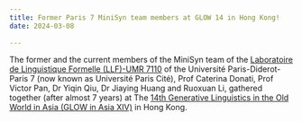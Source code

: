```yaml
---
title: Former Paris 7 MiniSyn team members at GLOW 14 in Hong Kong! 
date: 2024-03-08
  
---
```

The former and the current members of the MiniSyn team of the [Laboratoire de Linguistique Formelle (LLF)-UMR 7110](http://www.llf.cnrs.fr) of the Université Paris-Diderot-Paris 7 (now known as Université Paris Cité), Prof Caterina Donati, Prof Victor Pan, Dr Yiqin Qiu, Dr Jiaying Huang and Ruoxuan Li, 
gathered together (after almost 7 years) at The [14th Generative Linguistics in the Old World in Asia (GLOW in Asia XIV)](https://ling.cuhk.edu.hk/glowxiv/) in Hong Kong. 
